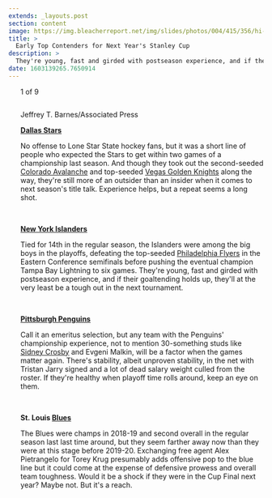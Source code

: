 ```yaml
--- 
extends: _layouts.post 
section: content 
image: https://img.bleacherreport.net/img/slides/photos/004/415/356/hi-res-ccb7d3d746d006cf96980d0a461d9e53_crop_exact.jpg?w=1200&h=1200&q=75 
title: > 
  Early Top Contenders for Next Year's Stanley Cup 
description: > 
  They're young, fast and girded with postseason experience, and if their goaltending holds up, they'll at the very least be a tough out in the next tournament.There's stability, albeit unproven stability, in the net with Tristan Jarry signed and a lot of dead salary weight culled from the roster.St. Louis BluesThe Blues were champs in 2018-19 and second overall in the regular season last last time around, but they seem farther away now than they were at this stage before 2019-20.Exchanging free agent Alex Pietrangelo for Torey Krug presumably adds offensive pop to the blue line but it could come at the expense of defensive prowess and overall team toughness.Would it be a shock if they were in the Cup Final next year? 
date: 1603139265.7650914 
--- 
```

<ol><p class="slideData">1 of 9</p><p></p><img alt="" src="https://static-assets.bleacherreport.net/img/atoms/lazyImage/logo.png"><p class="credit">Jeffrey T. Barnes/Associated Press</p><p class=""><strong><a href="http://bleacherreport.com/dallas-stars">Dallas Stars</a></strong></p><p class="">No offense to Lone Star State hockey fans, but it was a short line of people who expected the Stars to get within two games of a championship last season. And though they took out the second-seeded <a href="http://bleacherreport.com/colorado-avalanche">Colorado Avalanche</a> and top-seeded <a href="http://bleacherreport.com/vegas-golden-knights">Vegas Golden Knights</a> along the way, they're still more of an outsider than an insider when it comes to next season's title talk. Experience helps, but a repeat seems a long shot.</p><p class="">&#160; &#160; &#160;&#160;</p><p class=""><strong><a href="http://bleacherreport.com/new-york-islanders">New York Islanders</a></strong></p><p class="">Tied for 14th in the regular season, the Islanders were among the big boys in the playoffs, defeating the top-seeded <a href="http://bleacherreport.com/philadelphia-flyers">Philadelphia Flyers</a> in the Eastern Conference semifinals before pushing the eventual champion Tampa Bay Lightning to six games. They're young, fast and girded with postseason experience, and if their goaltending holds up, they'll at the very least be a tough out in the next tournament.&#160;</p><p class="">&#160; &#160; &#160;&#160;</p><p class=""><strong><a href="http://bleacherreport.com/pittsburgh-penguins">Pittsburgh Penguins</a></strong></p><p class="">Call it an emeritus selection, but any team with the Penguins' championship experience, not to mention 30-something studs like <a href="http://bleacherreport.com/sidney-crosby">Sidney Crosby</a> and Evgeni Malkin, will be a factor when the games matter again. There's stability, albeit unproven stability, in the net with Tristan Jarry signed and a lot of dead salary weight culled from the roster. If they're healthy when playoff time rolls around, keep an eye on them.</p><p class="">&#160; &#160; &#160;&#160;</p><p class=""><strong>St. Louis <a href="http://bleacherreport.com/st-louis-blues">Blues</a></strong></p><p class="">The Blues were champs in 2018-19 and second overall in the regular season last last time around, but they seem farther away now than they were at this stage before 2019-20. Exchanging free agent Alex Pietrangelo for Torey Krug presumably adds offensive pop to the blue line but it could come at the expense of defensive prowess and overall team toughness. Would it be a shock if they were in the Cup Final next year? Maybe not. But it's a reach.</p></ol>